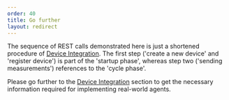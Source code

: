 ```yaml
---
order: 40
title: Go further
layout: redirect
---
```


The sequence of REST calls demonstrated here is just a shortened procedure of [Device Integration](/guides/rest/device-integration).
The first step ('create a new device' and 'register device') is part of the 'startup phase', whereas step two ('sending measurements')
references to the 'cycle phase'.

Please go further to the [Device Integration](/guides/rest/device-integration) section to get the necessary information required for implementing
real-world agents.